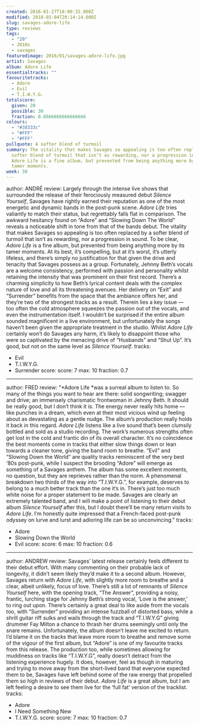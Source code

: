 ```yaml
---
created: 2016-01-27T18:00:32.000Z
modified: 2018-03-04T20:14:14.000Z
slug: savages-adore-life
type: reviews
tags:
  - "20"
  - 2010s
  - savages
featuredimage: 2016/01/savages-adore-life.jpg
artist: Savages
album: Adore Life
essentialtracks: ""
favouritetracks:
  - Adore
  - Evil
  - T.I.W.Y.G.
totalscore:
  given: 20
  possible: 30
  fraction: 0.6666666666666666
colours:
  - "#38333c"
  - "#FFF"
  - "#FFF"
pullquote: A softer blend of turmoil
summary: The vitality that makes Savages so appealing is too often replaced by a
  softer blend of turmoil that isn’t as rewarding, nor a progression in sound.
  Adore Life is a fine album, but prevented from being anything more by its
  tamer moments.
week: 38
---
```

author: ANDRÉ
review: Largely through the intense live shows that surrounded the release of
  their ferociously measured debut *Silence Yourself*, Savages have rightly
  earned their reputation as one of the most energetic and dynamic bands in the
  post-punk scene. *Adore Life* tries valiantly to match their status, but
  regrettably falls flat in comparison. The awkward hesitancy found on “Adore”
  and “Slowing Down The World” reveals a noticeable shift in tone from that of
  the bands debut. The vitality that makes Savages so appealing is too often
  replaced by a softer blend of turmoil that isn’t as rewarding, nor a
  progression in sound. To be clear, *Adore Life* is a fine album, but prevented
  from being anything more by its tamer moments. At its best, it’s compelling,
  but at it’s worst, it’s utterly lifeless, and there’s simply no justification
  for that given the drive and tenacity that Savages possess as a group.
  Fortunately, Jehnny Beth’s vocals are a welcome consistency, performed with
  passion and personality whilst retaining the intensity that was prominent on
  their first record. There’s a charming simplicity to how Beth’s lyrical
  content deals with the complex nature of love and all its threatening avenues.
  Her delivery on “Exit” and “Surrender” benefits from the space that the
  ambiance offers her, and they’re two of the strongest tracks as a result.
  Therein lies a key issue — too often the cold atmosphere squeezes the passion
  out of the vocals, and even the instrumentation itself. I wouldn’t be
  surprised if the entire album sounded magnificent in a live environment, but
  unfortunately the songs haven’t been given the appropriate treatment in the
  studio. Whilst *Adore Life* certainly won’t do Savages any harm, it’s likely
  to disappoint those who were so captivated by the menacing drive of “Husbands”
  and “Shut Up”. It’s good, but not on the same level as *Silence Yourself*.
tracks:
  - Evil
  - ­T.I.W.Y.G.
  - ­Surrender
score:
  score: 7
  max: 10
  fraction: 0.7
---
author: FRED
review: "*Adore Life *was a surreal album to listen to. So many of the things
  you want to hear are there: solid songwriting; swagger and drive; an immensely
  charismatic frontwoman in Jehnny Beth. It should be really good, but I don’t
  think it is. The energy never really hits home — like punches in a dream,
  which even at their most vicious wind up feeling about as devastating as a
  gentle nudge. The album’s production really holds it back in this regard.
  *Adore Life* listens like a live sound that’s been clumsily bottled and sold
  as a studio recording. The work’s numerous strengths often get lost in the
  cold and frantic din of its overall character. It’s no coincidence the best
  moments come in tracks that either slow things down or lean towards a cleaner
  tone, giving the band room to breathe. “Evil” and “Slowing Down the World” are
  quality tracks reminiscent of the very best ‘80s post-punk, while I suspect
  the brooding “Adore” will emerge as something of a Savages anthem. The album
  has some excellent moments, no question, but they are reprieves rather than
  the norm. A phenomenal breakdown two thirds of the way into “T.I.W.Y.G.”, for
  example, deserves to belong to a much better track than the one it’s in.
  There’s just too much white noise for a proper statement to be made. Savages
  are clearly an extremely talented band, and I will make a point of listening
  to their debut album *Silence Yourself* after this, but I doubt there’ll be
  many return visits to *Adore Life*. I’m honestly quite impressed that a
  French-faced post-punk odyssey on lurve and lurst and adioring life can be so
  unconvincing."
tracks:
  - Adore
  - ­Slowing Down the World
  - ­Evil
score:
  score: 6
  max: 10
  fraction: 0.6
---
author: ANDREW
review: Savages’ latest release certainly feels different to their debut effort.
  With many commenting on their probable lack of longevity, it didn’t seem
  likely they’d make it to a second album. However, Savages return with *Adore
  Life*, with slightly more room to breathe and a clear, albeit unlikely, focus
  of love. There’s still a lot of remnants of *Silence Yourself* here, with the
  opening track, “The Answer”, providing a noisy, frantic, lurching stage for
  Jehnny Beth’s strong vocal, ‘Love is the answer,’ to ring out upon. There’s
  certainly a great deal to like aside from the vocals too, with “Surrender”
  providing an intense fuzzball of distorted bass, while a shrill guitar riff
  sulks and wails through the track and “T.I.W.Y.G” giving drummer Fay Milton a
  chance to thrash her drums seemingly until only the snare remains.
  Unfortunately, the album doesn’t leave me excited to return. I’d blame it on
  the tracks that leave more room to breathe and remove some of the vigour of
  the first album, but “Adore” is one of my favourite tracks from this release.
  The production too, while sometimes allowing for muddiness on tracks like
  “T.I.W.Y.G”, really doesn’t detract from the listening experience hugely. It
  does, however, feel as though in maturing and trying to move away from the
  short-lived band that everyone expected them to be, Savages have left behind
  some of the raw energy that propelled them so high in reviews of their debut.
  *Adore Life* is a great album, but I am left feeling a desire to see them live
  for the ‘full fat’ version of the tracklist.
tracks:
  - Adore
  - ­I Need Something New
  - ­T.I.W.Y.G.
score:
  score: 7
  max: 10
  fraction: 0.7
